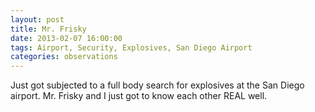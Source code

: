 ```yaml
---
layout: post
title: Mr. Frisky
date: 2013-02-07 16:00:00
tags: Airport, Security, Explosives, San Diego Airport
categories: observations
---
```


Just got subjected to a full body search for explosives at the San Diego airport. Mr. Frisky and I just got to know each other REAL well.


